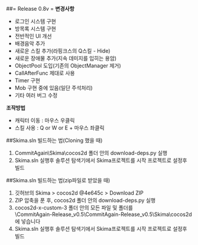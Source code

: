 ##= Release 0.8v =
**변경사항**
 - 로그인 시스템 구현
 - 방목록 시스템 구현
 - 전반적인 UI 개선
 - 배경음악 추가
 - 새로운 스킬 추가(라핑크스의 Q스킬 - Hide)
 - 새로운 장애물 추가(지속 데미지를 입히는 용암)
 - ObjectPool 도입(기존의 ObjectManager 제거)
 - CallAfterFunc 제대로 사용
 - Timer 구현
 - Mob 구현 중에 있음(일단 주석처리)
 - 기타 여러 버그 수정 

**조작방법**
 - 캐릭터 이동 : 마우스 우클릭  
 - 스킬 사용 : Q or W or E + 마우스 좌클릭

##Skima.sln 빌드하는 법(Cloning 했을 때)
1. CommitAgain\Skima\cocos2d 폴더 안의 download-deps.py 실행   
2. Skima.sln 실행후 솔루션 탐색기에서 Skima프로젝트를 시작 프로젝트로 설정후 빌드   

##Skima.sln 빌드하는 법(zip파일로 받았을 때)
1. 깃허브의 Skima > cocos2d @4e645c > Download ZIP    
2. ZIP 압축을 푼 후, cocos2d 폴더 안의 download-deps.py 실행   
3. cocos2d-x-custom-3 폴더 안의 모든 파일 및 폴더를   
       \CommitAgain-Release_v0.5\CommitAgain-Release_v0.5\Skima\cocos2d에 넣습니다   
4. Skima.sln 실행후 솔루션 탐색기에서 Skima프로젝트를 시작 프로젝트로 설정후 빌드   

